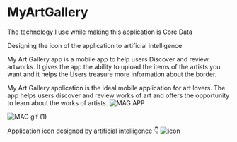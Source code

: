 # MyArtGallery
The technology I use while making this application is Core Data

Designing the icon of the application to artificial intelligence

My Art Gallery app is a mobile app to help users Discover and review artworks. It gives the app the ability to upload the items of the artists you want and it helps the Users treasure more information about the border.

My Art Gallery application is the ideal mobile application for art lovers. The app helps users discover and review works of art and offers the opportunity to learn about the works of artists.
![MAG APP](https://user-images.githubusercontent.com/62521215/209343593-13ed8b5c-732d-41bb-9c76-1ade433f3c0f.png)


![MAG gif (1)](https://user-images.githubusercontent.com/62521215/209349412-d233451d-6c4c-43b9-8944-4dc9847c04ba.gif)

Application icon designed by artificial intelligence 👇
![icon](https://user-images.githubusercontent.com/62521215/209349648-90a3d96e-98f5-4c54-9fe0-6be39cd2ce77.png)

